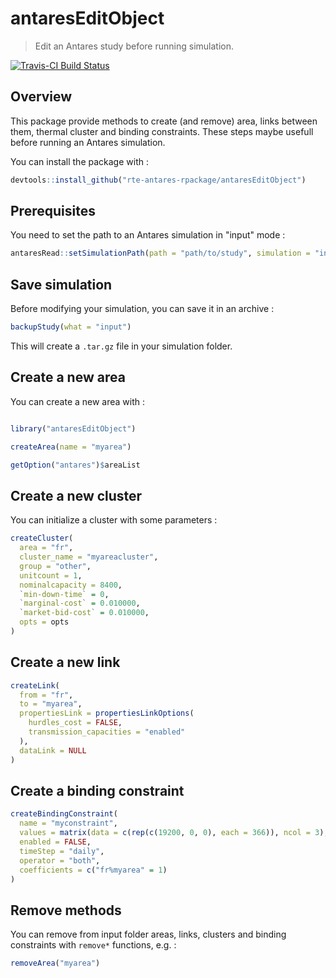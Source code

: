 # antaresEditObject


> Edit an Antares study before running simulation.


[![Travis-CI Build Status](https://travis-ci.org/rte-antares-rpackage/antaresEditObject.svg?branch=master)](https://travis-ci.org/rte-antares-rpackage/antaresEditObject)



## Overview

This package provide methods to create (and remove) area, links between them, thermal cluster and binding constraints.
These steps maybe usefull before running an Antares simulation.

You can install the package with :

```r
devtools::install_github("rte-antares-rpackage/antaresEditObject")
```



## Prerequisites

You need to set the path to an Antares simulation in "input" mode :

```r
antaresRead::setSimulationPath(path = "path/to/study", simulation = "input")
```

## Save simulation

Before modifying your simulation, you can save it in an archive :

```r
backupStudy(what = "input")
```

This will create a `.tar.gz` file in your simulation folder.



## Create a new area

You can create a new area with :

```r

library("antaresEditObject")

createArea(name = "myarea")

getOption("antares")$areaList

```


## Create a new cluster

You can initialize a cluster with some parameters :

```r
createCluster(
  area = "fr", 
  cluster_name = "myareacluster",
  group = "other",
  unitcount = 1,
  nominalcapacity = 8400,
  `min-down-time` = 0,
  `marginal-cost` = 0.010000,
  `market-bid-cost` = 0.010000,
  opts = opts
)
```


## Create a new link

```r
createLink(
  from = "fr", 
  to = "myarea", 
  propertiesLink = propertiesLinkOptions(
    hurdles_cost = FALSE,
    transmission_capacities = "enabled"
  ), 
  dataLink = NULL
)
```



## Create a binding constraint

```r
createBindingConstraint(
  name = "myconstraint", 
  values = matrix(data = c(rep(c(19200, 0, 0), each = 366)), ncol = 3), 
  enabled = FALSE, 
  timeStep = "daily",
  operator = "both",
  coefficients = c("fr%myarea" = 1)
)
```



## Remove methods

You can remove from input folder areas, links, clusters and binding constraints with `remove*` functions, e.g. :

```r
removeArea("myarea")
```


